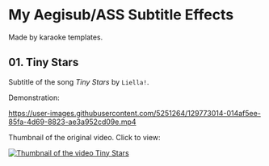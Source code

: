 # My Aegisub/ASS Subtitle Effects

Made by karaoke templates.

## 01. Tiny Stars

Subtitle of the song _Tiny Stars_ by `Liella!`.

Demonstration:

https://user-images.githubusercontent.com/5251264/129773014-014af5ee-85fa-4d69-8823-ae3a952cd09e.mp4

Thumbnail of the original video. Click to view:

[![Thumbnail of the video Tiny Stars](https://img.youtube.com/vi/gmpCJnMfMR4/maxresdefault.jpg)](https://www.youtube.com/watch?v=gmpCJnMfMR4)

